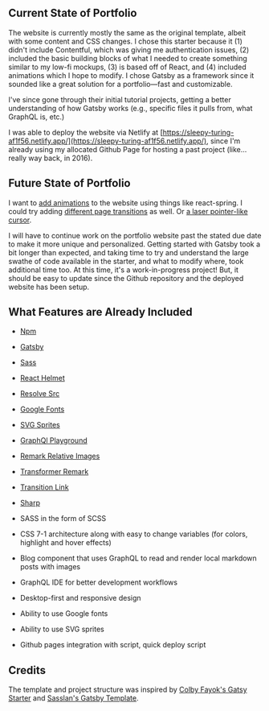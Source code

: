 ## Current State of Portfolio

The website is currently mostly the same as the original template, albeit with some content and CSS changes. I chose this starter because it (1) didn't include Contentful, which was giving me authentication issues, (2) included the basic building blocks of what I needed to create something similar to my low-fi mockups, (3) is based off of React, and (4) included animations which I hope to modify. I chose Gatsby as a framework since it sounded like a great solution for a portfolio—fast and customizable. 

I've since gone through their initial tutorial projects, getting a better understanding of how Gatsby works (e.g., specific files it pulls from, what GraphQL is, etc.) 

I was able to deploy the website via Netlify at [https://sleepy-turing-af1f56.netlify.app/](https://sleepy-turing-af1f56.netlify.app/), since I'm already using my allocated Github Page for hosting a past project (like... really way back, in 2016). 


## Future State of Portfolio
I want to [​add animations​](https://www.joshwcomeau.com/react/boop/) to the website using things like react-spring. I could try ​adding [different page transitions](https://css-tricks.com/animating-between-views-in-react/)​ as well. Or ​[a laser pointer-like cursor](https://codepen.io/StephenScaff/pen/Jjdveyw)​.

I will have to continue work on the portfolio website past the stated due date to make it more unique and personalized. Getting started with Gatsby took a bit longer than expected, and taking time to try and understand the large swathe of code available in the starter, and what to modify where, took additional time too. At this time, it's a work-in-progress project! But, it should be easy to update since the Github repository and the deployed website has been setup.


## What Features are Already Included 
- [Npm](https://www.npmjs.com/)
- [Gatsby](https://www.gatsbyjs.org/)
- [Sass](https://sass-lang.com)
- [React Helmet](https://github.com/nfl/react-helmet)
- [Resolve Src](https://github.com/alampros/gatsby-plugin-resolve-src)
- [Google Fonts](https://github.com/didierfranc/gatsby-plugin-google-fonts)
- [SVG Sprites](https://github.com/marcobiedermann/gatsby-plugin-svg-sprite)
- [GraphQl Playground](https://github.com/prisma-labs/graphql-playground)
- [Remark Relative Images](https://github.com/danielmahon/gatsby-remark-relative-images)
- [Transformer Remark](https://github.com/gatsbyjs/gatsby/tree/master/packages/gatsby-transformer-remark)
- [Transition Link](https://github.com/TylerBarnes/gatsby-plugin-transition-link)
- [Sharp](https://github.com/gatsbyjs/gatsby/tree/master/packages/gatsby-plugin-sharp)

- SASS in the form of SCSS
- CSS 7-1 architecture along with easy to change variables (for colors, highlight and hover effects)
- Blog component that uses GraphQL to read and render local markdown posts with images
- GraphQL IDE for better development workflows
- Desktop-first and responsive design
- Ability to use Google fonts
- Ability to use SVG sprites
- Github pages integration with script, quick deploy script




## Credits

The template and project structure was inspired by [Colby Fayok's Gatsy Starter](https://github.com/colbyfayock/gatsby-starter-sass) and [Sasslan's Gatsby Template](https://github.com/a2zarslaan/gatsby-starter-sasslan).